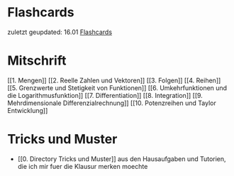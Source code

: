 # Flashcards
zuletzt geupdated: 16.01
[Flashcards](https://ankiweb.net/shared/info/1741929116)
# Mitschrift
[[1. Mengen]]
[[2. Reelle Zahlen und Vektoren]]
[[3. Folgen]]
[[4. Reihen]]
[[5. Grenzwerte und Stetigkeit von Funktionen]]
[[6. Umkehrfunktionen und die Logarithmusfunktion]]
[[7. Differentiation]]
[[8. Integration]]
[[9. Mehrdimensionale Differenzialrechnung]]
[[10. Potenzreihen und Taylor Entwicklung]]
# Tricks und Muster
- [[0. Directory Tricks und Muster]] aus den Hausaufgaben und Tutorien, die ich mir fuer die Klausur merken moechte